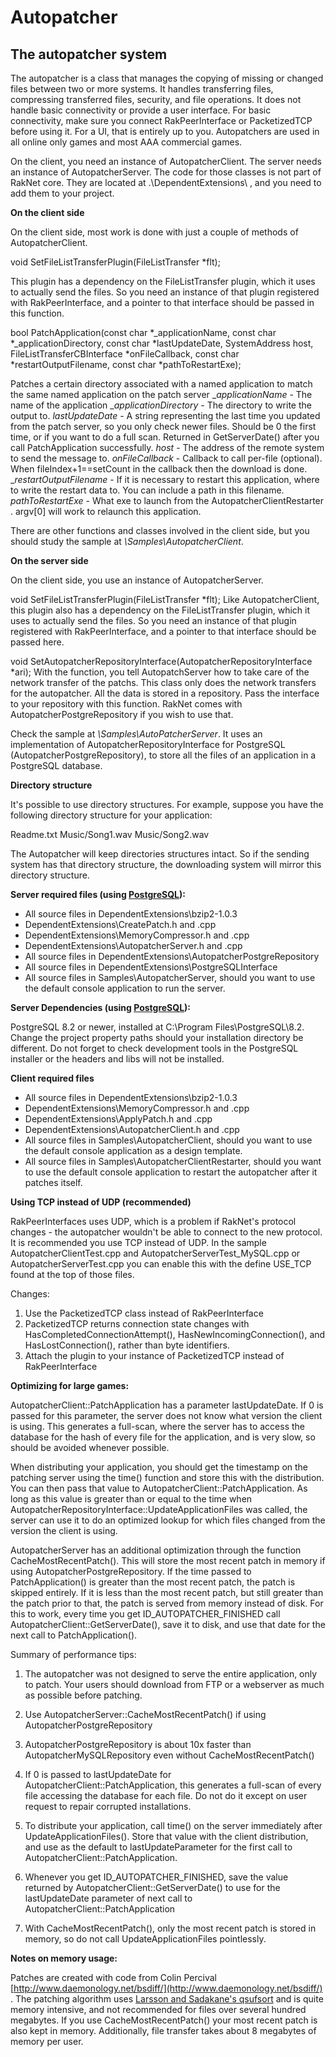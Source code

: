 # Autopatcher

## The autopatcher system

The autopatcher is a class that manages the copying of missing or changed files between two or more systems. It handles transferring files, compressing transferred files, security, and file operations. It does not handle basic connectivity or provide a user interface. For basic connectivity, make sure you connect RakPeerInterface or PacketizedTCP before using it. For a UI, that is entirely up to you. Autopatchers are used in all online only games and most AAA commercial games.

On the client, you need an instance of AutopatcherClient. The server needs an instance of AutopatcherServer. The code for those classes is not part of RakNet core. They are located at .\DependentExtensions\ , and you need to add them to your project.

**On the client side**

On the client side, most work is done with just a couple of methods of AutopatcherClient.

<span class="RakNetCode">void SetFileListTransferPlugin(FileListTransfer *flt);</span>

This plugin has a dependency on the FileListTransfer plugin, which it uses to actually send the files. So you need an instance of that plugin registered with RakPeerInterface, and a pointer to that interface should be passed in this function.

<span class="RakNetCode">bool PatchApplication(const char *_applicationName, const char *_applicationDirectory, const char *lastUpdateDate, SystemAddress host, FileListTransferCBInterface *onFileCallback, const char *restartOutputFilename, const char *pathToRestartExe);</span>

Patches a certain directory associated with a named application to match the same named application on the patch server
__applicationName_ - The name of the application
__applicationDirectory_ - The directory to write the output to.
_lastUpdateDate_ - A string representing the last time you updated from the patch server, so you only check newer files. Should be 0 the first time, or if you want to do a full scan. Returned in GetServerDate() after you call PatchApplication successfully.
_host_ - The address of the remote system to send the message to.
_onFileCallback_ - Callback to call per-file (optional). When fileIndex+1==setCount in the callback then the download is done.
__restartOutputFilename_ - If it is necessary to restart this application, where to write the restart data to. You can include a path in this filename.
_pathToRestartExe_ - What exe to launch from the AutopatcherClientRestarter . argv[0] will work to relaunch this application.

There are other functions and classes involved in the client side, but you should study the sample at _\Samples\AutopatcherClient_.

**On the server side**

On the client side, you use an instance of AutopatcherServer.

<span class="RakNetCode">void SetFileListTransferPlugin(FileListTransfer *flt);</span>
Like AutopatcherClient, this plugin also has a dependency on the FileListTransfer plugin, which it uses to actually send the files. So you need an instance of that plugin registered with RakPeerInterface, and a pointer to that interface should be passed here.

<span class="RakNetCode">void SetAutopatcherRepositoryInterface(AutopatcherRepositoryInterface *ari);</span>
With the function, you tell AutopatchServer how to take care of the network transfer of the patchs. This class only does the network transfers for the autopatcher. All the data is stored in a repository. Pass the interface to your repository with this function. RakNet comes with AutopatcherPostgreRepository if you wish to use that.

Check the sample at _\Samples\AutoPatcherServer_. It uses an implementation of AutopatcherRepositoryInterface for PostgreSQL (AutopatcherPostgreRepository), to store all the files of an application in a PostgreSQL database.

**Directory structure**

It's possible to use directory structures. For example, suppose you have the following directory structure for your application:

Readme.txt
Music/Song1.wav
Music/Song2.wav

The Autopatcher will keep directories structures intact. So if the sending system has that directory structure, the downloading system will mirror this directory structure.

**Server required files (using [PostgreSQL](http://www.postgresql.org/)):**

*   All source files in DependentExtensions\bzip2-1.0.3
*   DependentExtensions\CreatePatch.h and .cpp
*   DependentExtensions\MemoryCompressor.h and .cpp
*   DependentExtensions\AutopatcherServer.h and .cpp
*   All source files in DependentExtensions\AutopatcherPostgreRepository
*   All source files in DependentExtensions\PostgreSQLInterface
*   All source files in Samples\AutopatcherServer, should you want to use the default console application to run the server.

**Server Dependencies (using [PostgreSQL](http://www.postgresql.org/)):**

PostgreSQL 8.2 or newer, installed at C:\Program Files\PostgreSQL\8.2\. Change the project property paths should your installation directory be different. Do not forget to check development tools in the PostgreSQL installer or the headers and libs will not be installed.

**Client required files**

*   All source files in DependentExtensions\bzip2-1.0.3
*   DependentExtensions\MemoryCompressor.h and .cpp
*   DependentExtensions\ApplyPatch.h and .cpp
*   DependentExtensions\AutopatcherClient.h and .cpp
*   All source files in Samples\AutopatcherClient, should you want to use the default console application as a design template.
*   All source files in Samples\AutopatcherClientRestarter, should you want to use the default console application to restart the autopatcher after it patches itself.

**Using TCP instead of UDP (recommended)**

RakPeerInterfaces uses UDP, which is a problem if RakNet's protocol changes - the autopatcher wouldn't be able to connect to the new protocol. It is recommended you use TCP instead of UDP. In the sample AutopatcherClientTest.cpp and AutopatcherServerTest_MySQL.cpp or AutopatcherServerTest.cpp you can enable this with the define USE_TCP found at the top of those files.

Changes:

1.  Use the PacketizedTCP class instead of RakPeerInterface
2.  PacketizedTCP returns connection state changes with HasCompletedConnectionAttempt(), HasNewIncomingConnection(), and HasLostConnection(), rather than byte identifiers.
3.  Attach the plugin to your instance of PacketizedTCP instead of RakPeerInterface

**Optimizing for large games:**

AutopatcherClient::PatchApplication has a parameter lastUpdateDate. If 0 is passed for this parameter, the server does not know what version the client is using. This generates a full-scan, where the server has to access the database for the hash of every file for the application, and is very slow, so should be avoided whenever possible.

When distributing your application, you should get the timestamp on the patching server using the time() function and store this with the distribution. You can then pass that value to AutopatcherClient::PatchApplication. As long as this value is greater than or equal to the time when AutopatcherRepositoryInterface::UpdateApplicationFiles was called, the server can use it to do an optimized lookup for which files changed from the version the client is using.

AutopatcherServer has an additional optimization through the function CacheMostRecentPatch(). This will store the most recent patch in memory if using AutopatcherPostgreRepository. If the time passed to PatchApplication() is greater than the most recent patch, the patch is skipped entirely. If it is less than the most recent patch, but still greater than the patch prior to that, the patch is served from memory instead of disk. For this to work, every time you get ID_AUTOPATCHER_FINISHED call AutopatcherClient::GetServerDate(), save it to disk, and use that date for the next call to PatchApplication().

Summary of performance tips:

1.  The autopatcher was not designed to serve the entire application, only to patch. Your users should download from FTP or a webserver as much as possible before patching.
2.  Use AutopatcherServer::CacheMostRecentPatch() if using AutopatcherPostgreRepository
3.  AutopatcherPostgreRepository is about 10x faster than AutopatcherMySQLRepository even without CacheMostRecentPatch()
4.  If 0 is passed to lastUpdateDate for AutopatcherClient::PatchApplication, this generates a full-scan of every file accessing the database for each file. Do not do it except on user request to repair corrupted installations.

5.  To distribute your application, call time() on the server immediately after UpdateApplicationFiles(). Store that value with the client distribution, and use as the default to lastUpdateParameter for the first call to AutopatcherClient::PatchApplication.

6.  Whenever you get ID_AUTOPATCHER_FINISHED, save the value returned by AutopatcherClient::GetServerDate() to use for the lastUpdateDate parameter of next call to AutopatcherClient::PatchApplication

7.  With CacheMostRecentPatch(), only the most recent patch is stored in memory, so do not call UpdateApplicationFiles pointlessly.

**Notes on memory usage:**

Patches are created with code from Colin Percival [http://www.daemonology.net/bsdiff/](http://www.daemonology.net/bsdiff/) . The patching algorithm uses [Larsson and Sadakane's qsufsort](http://www.cs.lth.se/Research/Algorithms/Papers/jesper5.ps) and is quite memory intensive, and not recommended for files over several hundred megabytes. If you use CacheMostRecentPatch() your most recent patch is also kept in memory. Additionally, file transfer takes about 8 megabytes of memory per user.
